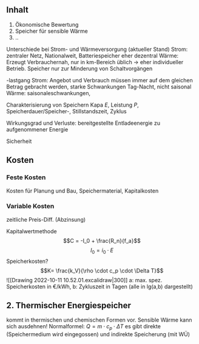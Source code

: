 ## Inhalt
1. Ökonomische Bewertung 
2. Speicher für sensible Wärme
3.  ..
   

Unterschiede bei Strom- und Wärmeversorgung (aktueller Stand)
	Strom: zentraler Netz, Nationalweit, Batteriespeicher eher dezentral
	Wärme: Erzeugt Verbrauchernah, nur in km-Bereich üblich -> eher individueller Betrieb. Speicher nur zur Minderung von Schaltvorgängen

-lastgang
Strom: Angebot und Verbrauch müssen immer auf dem gleichen Betrag gebracht werden, starke Schwankungen Tag-Nacht, nicht saisonal
Wärme: saisonaleschwankungen, 

Charakterisierung von Speichern
Kapa $E$, Leistung $P$, Speicherdauer/Speicher-, Stillstandszeit, Zyklus

Wirkungsgrad und Verluste: bereitgestellte Entladeenergie zu aufgenommener Energie

Sicherheit

## Kosten
### Feste Kosten
Kosten für Planung und Bau, Speichermaterial, Kapitalkosten
### Variable Kosten
zeitliche Preis-Diff. (Abzinsung)

Kapitalwertmethode
$$C = -I_0 + \frac{R_n}{f_a}$$
$$I_0 = i_0 \cdot E$$
Speicherkosten?
$$K= \frac{k_V}{\rho \cdot c_p \cdot \Delta T}$$
![[Drawing 2022-10-11 10.52.01.excalidraw|300]]
a: max. spez. Speicherkosten in €/kWh, b: Zykluszeit in Tagen (alle in lg(a,b) dargestellt)

## 2. Thermischer Energiespeicher
kommt in thermischen und chemischen Formen vor.
Sensible Wärme kann sich ausdehnen! Normalformel: $Q = m\cdot c_p\cdot \Delta T$
es gibt direkte (Speichermedium wird eingegossen) und indirekte Speicherung (mit WÜ)
